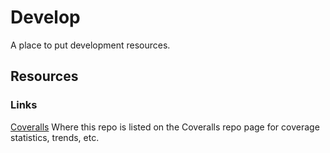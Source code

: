 # Develop

A place to put development resources.

## Resources

### Links

[Coveralls](https://coveralls.io/github/edhowland/minitest-reporters-json_reporter)
Where this repo is listed on the Coveralls repo page for coverage statistics, trends, etc.

